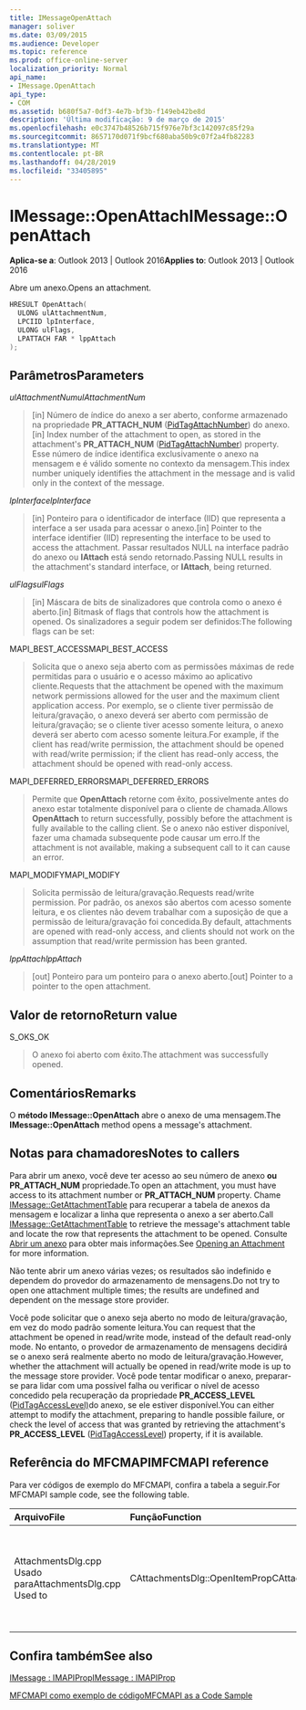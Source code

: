 ```yaml
---
title: IMessageOpenAttach
manager: soliver
ms.date: 03/09/2015
ms.audience: Developer
ms.topic: reference
ms.prod: office-online-server
localization_priority: Normal
api_name:
- IMessage.OpenAttach
api_type:
- COM
ms.assetid: b680f5a7-0df3-4e7b-bf3b-f149eb42be8d
description: 'Última modificação: 9 de março de 2015'
ms.openlocfilehash: e0c3747b48526b715f976e7bf3c142097c85f29a
ms.sourcegitcommit: 8657170d071f9bcf680aba50b9c07f2a4fb82283
ms.translationtype: MT
ms.contentlocale: pt-BR
ms.lasthandoff: 04/28/2019
ms.locfileid: "33405895"
---
```

# <a name="imessageopenattach"></a><span data-ttu-id="f0aad-103">IMessage::OpenAttach</span><span class="sxs-lookup"><span data-stu-id="f0aad-103">IMessage::OpenAttach</span></span>

  
  
<span data-ttu-id="f0aad-104">**Aplica-se a**: Outlook 2013 | Outlook 2016</span><span class="sxs-lookup"><span data-stu-id="f0aad-104">**Applies to**: Outlook 2013 | Outlook 2016</span></span> 
  
<span data-ttu-id="f0aad-105">Abre um anexo.</span><span class="sxs-lookup"><span data-stu-id="f0aad-105">Opens an attachment.</span></span> 
  
```cpp
HRESULT OpenAttach(
  ULONG ulAttachmentNum,
  LPCIID lpInterface,
  ULONG ulFlags,
  LPATTACH FAR * lppAttach
);
```

## <a name="parameters"></a><span data-ttu-id="f0aad-106">Parâmetros</span><span class="sxs-lookup"><span data-stu-id="f0aad-106">Parameters</span></span>

 <span data-ttu-id="f0aad-107">_ulAttachmentNum_</span><span class="sxs-lookup"><span data-stu-id="f0aad-107">_ulAttachmentNum_</span></span>
  
> <span data-ttu-id="f0aad-108">[in] Número de índice do anexo a ser aberto, conforme armazenado na propriedade **PR_ATTACH_NUM** ([PidTagAttachNumber](pidtagattachnumber-canonical-property.md)) do anexo.</span><span class="sxs-lookup"><span data-stu-id="f0aad-108">[in] Index number of the attachment to open, as stored in the attachment's **PR_ATTACH_NUM** ([PidTagAttachNumber](pidtagattachnumber-canonical-property.md)) property.</span></span> <span data-ttu-id="f0aad-109">Esse número de índice identifica exclusivamente o anexo na mensagem e é válido somente no contexto da mensagem.</span><span class="sxs-lookup"><span data-stu-id="f0aad-109">This index number uniquely identifies the attachment in the message and is valid only in the context of the message.</span></span>
    
 <span data-ttu-id="f0aad-110">_lpInterface_</span><span class="sxs-lookup"><span data-stu-id="f0aad-110">_lpInterface_</span></span>
  
> <span data-ttu-id="f0aad-111">[in] Ponteiro para o identificador de interface (IID) que representa a interface a ser usada para acessar o anexo.</span><span class="sxs-lookup"><span data-stu-id="f0aad-111">[in] Pointer to the interface identifier (IID) representing the interface to be used to access the attachment.</span></span> <span data-ttu-id="f0aad-112">Passar resultados NULL na interface padrão do anexo ou **IAttach** está sendo retornado.</span><span class="sxs-lookup"><span data-stu-id="f0aad-112">Passing NULL results in the attachment's standard interface, or **IAttach**, being returned.</span></span> 
    
 <span data-ttu-id="f0aad-113">_ulFlags_</span><span class="sxs-lookup"><span data-stu-id="f0aad-113">_ulFlags_</span></span>
  
> <span data-ttu-id="f0aad-114">[in] Máscara de bits de sinalizadores que controla como o anexo é aberto.</span><span class="sxs-lookup"><span data-stu-id="f0aad-114">[in] Bitmask of flags that controls how the attachment is opened.</span></span> <span data-ttu-id="f0aad-115">Os sinalizadores a seguir podem ser definidos:</span><span class="sxs-lookup"><span data-stu-id="f0aad-115">The following flags can be set:</span></span> 
    
<span data-ttu-id="f0aad-116">MAPI_BEST_ACCESS</span><span class="sxs-lookup"><span data-stu-id="f0aad-116">MAPI_BEST_ACCESS</span></span> 
  
> <span data-ttu-id="f0aad-117">Solicita que o anexo seja aberto com as permissões máximas de rede permitidas para o usuário e o acesso máximo ao aplicativo cliente.</span><span class="sxs-lookup"><span data-stu-id="f0aad-117">Requests that the attachment be opened with the maximum network permissions allowed for the user and the maximum client application access.</span></span> <span data-ttu-id="f0aad-118">Por exemplo, se o cliente tiver permissão de leitura/gravação, o anexo deverá ser aberto com permissão de leitura/gravação; se o cliente tiver acesso somente leitura, o anexo deverá ser aberto com acesso somente leitura.</span><span class="sxs-lookup"><span data-stu-id="f0aad-118">For example, if the client has read/write permission, the attachment should be opened with read/write permission; if the client has read-only access, the attachment should be opened with read-only access.</span></span> 
    
<span data-ttu-id="f0aad-119">MAPI_DEFERRED_ERRORS</span><span class="sxs-lookup"><span data-stu-id="f0aad-119">MAPI_DEFERRED_ERRORS</span></span> 
  
> <span data-ttu-id="f0aad-120">Permite que **OpenAttach** retorne com êxito, possivelmente antes do anexo estar totalmente disponível para o cliente de chamada.</span><span class="sxs-lookup"><span data-stu-id="f0aad-120">Allows **OpenAttach** to return successfully, possibly before the attachment is fully available to the calling client.</span></span> <span data-ttu-id="f0aad-121">Se o anexo não estiver disponível, fazer uma chamada subsequente pode causar um erro.</span><span class="sxs-lookup"><span data-stu-id="f0aad-121">If the attachment is not available, making a subsequent call to it can cause an error.</span></span> 
    
<span data-ttu-id="f0aad-122">MAPI_MODIFY</span><span class="sxs-lookup"><span data-stu-id="f0aad-122">MAPI_MODIFY</span></span> 
  
> <span data-ttu-id="f0aad-123">Solicita permissão de leitura/gravação.</span><span class="sxs-lookup"><span data-stu-id="f0aad-123">Requests read/write permission.</span></span> <span data-ttu-id="f0aad-124">Por padrão, os anexos são abertos com acesso somente leitura, e os clientes não devem trabalhar com a suposição de que a permissão de leitura/gravação foi concedida.</span><span class="sxs-lookup"><span data-stu-id="f0aad-124">By default, attachments are opened with read-only access, and clients should not work on the assumption that read/write permission has been granted.</span></span> 
    
 <span data-ttu-id="f0aad-125">_lppAttach_</span><span class="sxs-lookup"><span data-stu-id="f0aad-125">_lppAttach_</span></span>
  
> <span data-ttu-id="f0aad-126">[out] Ponteiro para um ponteiro para o anexo aberto.</span><span class="sxs-lookup"><span data-stu-id="f0aad-126">[out] Pointer to a pointer to the open attachment.</span></span>
    
## <a name="return-value"></a><span data-ttu-id="f0aad-127">Valor de retorno</span><span class="sxs-lookup"><span data-stu-id="f0aad-127">Return value</span></span>

<span data-ttu-id="f0aad-128">S_OK</span><span class="sxs-lookup"><span data-stu-id="f0aad-128">S_OK</span></span> 
  
> <span data-ttu-id="f0aad-129">O anexo foi aberto com êxito.</span><span class="sxs-lookup"><span data-stu-id="f0aad-129">The attachment was successfully opened.</span></span>
    
## <a name="remarks"></a><span data-ttu-id="f0aad-130">Comentários</span><span class="sxs-lookup"><span data-stu-id="f0aad-130">Remarks</span></span>

<span data-ttu-id="f0aad-131">O **método IMessage::OpenAttach** abre o anexo de uma mensagem.</span><span class="sxs-lookup"><span data-stu-id="f0aad-131">The **IMessage::OpenAttach** method opens a message's attachment.</span></span> 
  
## <a name="notes-to-callers"></a><span data-ttu-id="f0aad-132">Notas para chamadores</span><span class="sxs-lookup"><span data-stu-id="f0aad-132">Notes to callers</span></span>

<span data-ttu-id="f0aad-133">Para abrir um anexo, você deve ter acesso ao seu número de anexo **ou PR_ATTACH_NUM** propriedade.</span><span class="sxs-lookup"><span data-stu-id="f0aad-133">To open an attachment, you must have access to its attachment number or **PR_ATTACH_NUM** property.</span></span> <span data-ttu-id="f0aad-134">Chame [IMessage::GetAttachmentTable](imessage-getattachmenttable.md) para recuperar a tabela de anexos da mensagem e localizar a linha que representa o anexo a ser aberto.</span><span class="sxs-lookup"><span data-stu-id="f0aad-134">Call [IMessage::GetAttachmentTable](imessage-getattachmenttable.md) to retrieve the message's attachment table and locate the row that represents the attachment to be opened.</span></span> <span data-ttu-id="f0aad-135">Consulte [Abrir um anexo](opening-an-attachment.md) para obter mais informações.</span><span class="sxs-lookup"><span data-stu-id="f0aad-135">See [Opening an Attachment](opening-an-attachment.md) for more information.</span></span> 
  
<span data-ttu-id="f0aad-136">Não tente abrir um anexo várias vezes; os resultados são indefinido e dependem do provedor do armazenamento de mensagens.</span><span class="sxs-lookup"><span data-stu-id="f0aad-136">Do not try to open one attachment multiple times; the results are undefined and dependent on the message store provider.</span></span>
  
<span data-ttu-id="f0aad-137">Você pode solicitar que o anexo seja aberto no modo de leitura/gravação, em vez do modo padrão somente leitura.</span><span class="sxs-lookup"><span data-stu-id="f0aad-137">You can request that the attachment be opened in read/write mode, instead of the default read-only mode.</span></span> <span data-ttu-id="f0aad-138">No entanto, o provedor de armazenamento de mensagens decidirá se o anexo será realmente aberto no modo de leitura/gravação.</span><span class="sxs-lookup"><span data-stu-id="f0aad-138">However, whether the attachment will actually be opened in read/write mode is up to the message store provider.</span></span> <span data-ttu-id="f0aad-139">Você pode tentar modificar o anexo, preparar-se para lidar com uma possível falha ou verificar o nível de acesso concedido pela recuperação da propriedade **PR_ACCESS_LEVEL** ([PidTagAccessLevel)](pidtagaccesslevel-canonical-property.md)do anexo, se ele estiver disponível.</span><span class="sxs-lookup"><span data-stu-id="f0aad-139">You can either attempt to modify the attachment, preparing to handle possible failure, or check the level of access that was granted by retrieving the attachment's **PR_ACCESS_LEVEL** ([PidTagAccessLevel](pidtagaccesslevel-canonical-property.md)) property, if it is available.</span></span> 
  
## <a name="mfcmapi-reference"></a><span data-ttu-id="f0aad-140">Referência do MFCMAPI</span><span class="sxs-lookup"><span data-stu-id="f0aad-140">MFCMAPI reference</span></span>

<span data-ttu-id="f0aad-141">Para ver códigos de exemplo do MFCMAPI, confira a tabela a seguir.</span><span class="sxs-lookup"><span data-stu-id="f0aad-141">For MFCMAPI sample code, see the following table.</span></span>
  
|<span data-ttu-id="f0aad-142">**Arquivo**</span><span class="sxs-lookup"><span data-stu-id="f0aad-142">**File**</span></span>|<span data-ttu-id="f0aad-143">**Função**</span><span class="sxs-lookup"><span data-stu-id="f0aad-143">**Function**</span></span>|<span data-ttu-id="f0aad-144">**Comentário**</span><span class="sxs-lookup"><span data-stu-id="f0aad-144">**Comment**</span></span>|
|:-----|:-----|:-----|
|<span data-ttu-id="f0aad-145">AttachmentsDlg.cpp Usado para</span><span class="sxs-lookup"><span data-stu-id="f0aad-145">AttachmentsDlg.cpp Used to</span></span>  <br/> |<span data-ttu-id="f0aad-146">CAttachmentsDlg::OpenItemProp</span><span class="sxs-lookup"><span data-stu-id="f0aad-146">CAttachmentsDlg::OpenItemProp</span></span>  <br/> |<span data-ttu-id="f0aad-147">MFCMAPI usa o **método IMessage::OpenAttach** para abrir objetos attachment,</span><span class="sxs-lookup"><span data-stu-id="f0aad-147">MFCMAPI uses the **IMessage::OpenAttach** method to open attachment objects,</span></span>  <br/> |
   
## <a name="see-also"></a><span data-ttu-id="f0aad-148">Confira também</span><span class="sxs-lookup"><span data-stu-id="f0aad-148">See also</span></span>



[<span data-ttu-id="f0aad-149">IMessage : IMAPIProp</span><span class="sxs-lookup"><span data-stu-id="f0aad-149">IMessage : IMAPIProp</span></span>](imessageimapiprop.md)


[<span data-ttu-id="f0aad-150">MFCMAPI como exemplo de código</span><span class="sxs-lookup"><span data-stu-id="f0aad-150">MFCMAPI as a Code Sample</span></span>](mfcmapi-as-a-code-sample.md)

